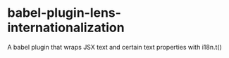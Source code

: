 # babel-plugin-lens-internationalization
A babel plugin that wraps JSX text and certain text properties with i18n.t()
